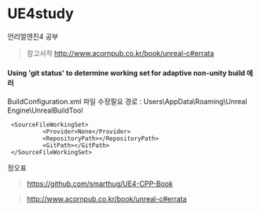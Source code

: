 # UE4study

언리얼엔진4 공부
>참고서적 http://www.acornpub.co.kr/book/unreal-c#errata

#### Using 'git status' to determine working set for adaptive non-unity build 에러
BuildConfiguration.xml 파일 수정필요
경로 : Users\AppData\Roaming\Unreal Engine\UnrealBuildTool
```
 <SourceFileWorkingSet> 
          <Provider>None</Provider> 
          <RepositoryPath></RepositoryPath> 
          <GitPath></GitPath> 
 </SourceFileWorkingSet>
```

정오표
> https://github.com/smarthug/UE4-CPP-Book

> http://www.acornpub.co.kr/book/unreal-c#errata
